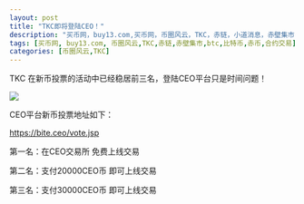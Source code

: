 ```yaml
---
layout: post
title: "TKC即将登陆CEO！"
description: "买币网，buy13.com,买币网，币圈风云，TKC，赤链，小道消息，赤壁集市，赤币"
tags: [买币网, buy13.com, 币圈风云,TKC,赤链,赤壁集市,btc,比特币,赤币,合约交易]
categories: [币圈风云,TKC]
---
```

TKC 在新币投票的活动中已经稳居前三名，登陆CEO平台只是时间问题！

<img src="https://bite.ceo/static/style/img/logo.png" />

CEO平台新币投票地址如下：

https://bite.ceo/vote.jsp

第一名：在CEO交易所 免费上线交易

第二名：支付20000CEO币 即可上线交易

第三名：支付30000CEO币 即可上线交易
